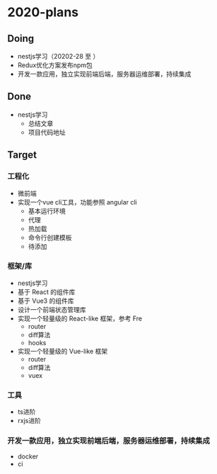 # 2020-plans

## Doing
- nestjs学习（20202-28 至 ）
- Redux优化方案发布npm包
- 开发一款应用，独立实现前端后端，服务器运维部署，持续集成

## Done
- nestjs学习
  - 总结文章
  - 项目代码地址 

## Target

### 工程化
- 微前端
- 实现一个vue cli工具，功能参照 angular cli
  - 基本运行环境
  - 代理
  - 热加载
  - 命令行创建模板
  - 待添加

### 框架/库
- nestjs学习
- 基于 React 的组件库
- 基于 Vue3 的组件库
- 设计一个前端状态管理库
- 实现一个轻量级的 React-like 框架，参考 Fre
  - router
  - diff算法
  - hooks
- 实现一个轻量级的 Vue-like 框架
  - router
  - diff算法
  - vuex

### 工具
- ts进阶
- rxjs进阶

### 开发一款应用，独立实现前端后端，服务器运维部署，持续集成
  - docker
  - ci
